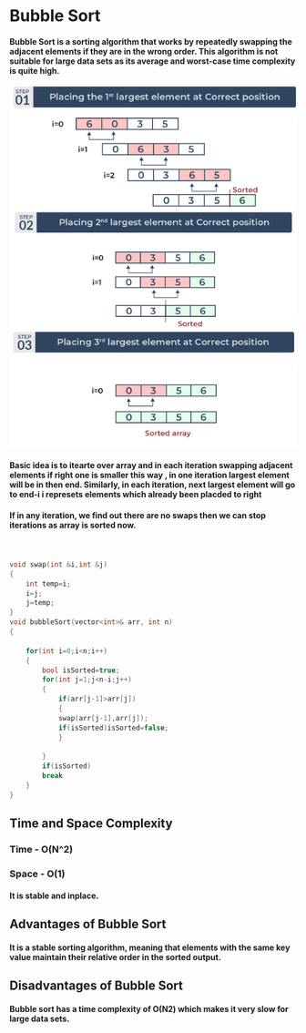
# Bubble Sort 

#### Bubble Sort is a sorting algorithm that works by repeatedly swapping the adjacent elements if they are in the wrong order. This algorithm is not suitable for large data sets as its average and worst-case time complexity is quite high.


![Alt text](image1.png)
![Alt text](image2.png)
![Alt text](image3.png)



#### Basic idea is to itearte over array  and in each iteration swapping adjacent elements if right one is smaller this way , in one iteration largest element will be in then end. Similarly, in each iteration, next largest element will go to end-i i represets elements which already been placded to right

#### If in any iteration, we find out there are no swaps then we can stop iterations as array is sorted now.

```C++


void swap(int &i,int &j)
{
    int temp=i;
    i=j;
    j=temp;
}
void bubbleSort(vector<int>& arr, int n)
{   
    
    for(int i=0;i<n;i++)
    {   
        bool isSorted=true;
        for(int j=1;j<n-i;j++)
        {
            if(arr[j-1]>arr[j])
            {
            swap(arr[j-1],arr[j]);
            if(isSorted)isSorted=false;
            }
            
        }
        if(isSorted)
        break
    }
}

```
## Time and Space Complexity
### Time - O(N^2)
### Space - O(1)
#### It is stable and inplace.
## Advantages of Bubble Sort
#### It is a stable sorting algorithm, meaning that elements with the same key value maintain their relative order in the sorted output.
## Disadvantages of Bubble Sort
#### Bubble sort has a time complexity of O(N2) which makes it very slow for large data sets.